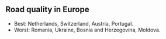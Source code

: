 ## Road quality in Europe

- Best: Netherlands, Switzerland, Austria, Portugal.
- Worst: Romania, Ukraine, Bosnia and Herzegovina, Moldova.
